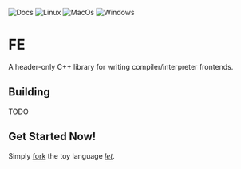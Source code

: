 ![Docs](https://img.shields.io/github/actions/workflow/status/leissa/fe/doxygen.yml?logo=linux&label=linux&logoColor=white&branch=main&link=https%3A%2F%2Fleissa.github.io%2Ffe%2F)
![Linux](https://img.shields.io/github/actions/workflow/status/leissa/fe/linux.yml?logo=linux&label=linux&logoColor=white&branch=main&link=https%3A%2F%2Fgithub.com%2Fleissa%2Ffe%2Factions%2Fworkflows%2Flinux.yml)
![MacOs](https://img.shields.io/github/actions/workflow/status/leissa/fe/macos.yml?logo=linux&label=macos&logoColor=white&branch=main&link=https%3A%2F%2Fgithub.com%2Fleissa%2Ffe%2Factions%2Fworkflows%2Fmacos.yml)
![Windows](https://img.shields.io/github/actions/workflow/status/leissa/fe/windows.yml?logo=windows&label=windows&logoColor=white&branch=main&link=https%3A%2F%2Fgithub.com%2Fleissa%2Ffe%2Factions%2Fworkflows%2Fwindows.yml)

# FE

A header-only C++ library for writing compiler/interpreter frontends.

## Building

TODO

## Get Started Now!

Simply [fork](https://github.com/leissa/let/fork) the toy language *[let](https://github.com/leissa/let)*.
